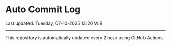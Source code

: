 # Auto Commit Log

Last updated: Tuesday, 07-10-2025 13:20 WIB

---

This repository is automatically updated every 2 hour using GitHub Actions.
